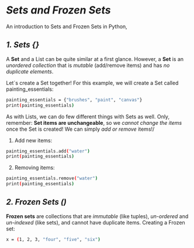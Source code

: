 # ***Sets and Frozen Sets***

An introduction to Sets and Frozen Sets in Python,

## ***1. Sets {}***

A **Set** and a List can be quite similar at a first glance. However, a **Set** is an *unordered collection*  that is *mutable* (add/remove items) and has *no duplicate elements*. 

Let`s create a Set together! For this example, we will create a Set called painting_essentials: 
```bash
painting_essentials = {"brushes", "paint", "canvas"}
print(painting_essentials) 
```
As with Lists, we can do few different things with Sets as well. Only, remember: **Set items are unchangeable**, so we *cannot change the items* once the Set is created! We can simply *add or remove* items!/ 
1. Add new items:
```bash
painting_essentials.add("water") 
print(painting_essentials)
```
2. Removing items:
```bash
painting_essentials.remove("water")
print(painting_essentials) 
```

## ***2. Frozen Sets ()***

**Frozen sets** are collections that are *immutable* (like tuples), *un-ordered* and *un-indexed* (like sets), and cannot have duplicate items.
Creating a Frozen set:
```bash
x = (1, 2, 3, "four", "five", "six")
```
